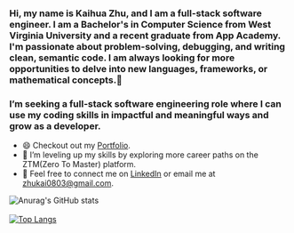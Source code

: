 ### Hi, my name is Kaihua Zhu, and I am a full-stack software engineer. I am a Bachelor's in Computer Science from West Virginia University and a recent graduate from App Academy. I'm passionate about problem-solving, debugging, and writing clean, semantic code. I am always looking for more opportunities to delve into new languages, frameworks, or mathematical concepts.👋                  

### I’m seeking a full-stack software engineering role where I can use my coding skills in impactful and meaningful ways and grow as a developer.

* 😄 Checkout out my [Portfolio](https://kaizhu94.github.io/).  
* 🌱 I’m leveling up my skills by exploring more career paths on the ZTM(Zero To Master) platform.
* 💬 Feel free to connect me on [LinkedIn](https://www.linkedin.com/in/kaihua-zhu-177a041b1/) or email me at <a href="mailto:zhukai0803@gmail.com?">zhukai0803@gmail.com</a>.   

![Anurag's GitHub stats](https://github-readme-stats.vercel.app/api?username=kaizhu94&show_icons=true&theme=merko)             
<be>         </br>
[![Top Langs](https://github-readme-stats.vercel.app/api/top-langs/?username=kaizhu94&layout=donut)](https://github.com/anuraghazra/github-readme-stats)


<!-- 
**kaizhu94/kaizhu94** is a ✨ _special_ ✨ repository because its `README.md` (this file) appears on your GitHub profile.

Here are some ideas to get you started:

- 🔭 I’m currently working on ...  
- 🌱 I’m currently learning ... 
- 👯 I’m looking to collaborate on ...
- 🤔 I’m looking for help with ...
- 💬 Ask me about ...
- 📫 How to reach me: ... 
- 😄 Pronouns: ...  
- ⚡ Fun fact: ...     
--> 
  
  
  
